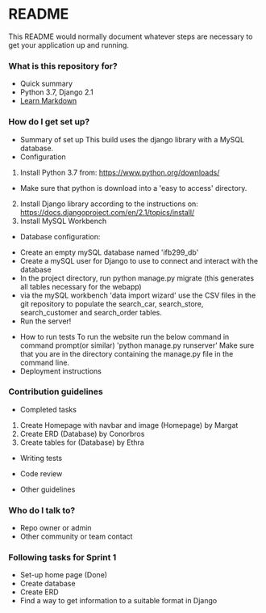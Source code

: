 # README #

This README would normally document whatever steps are necessary to get your application up and running.

### What is this repository for? ###

* Quick summary
* Python 3.7, Django 2.1
* [Learn Markdown](https://bitbucket.org/tutorials/markdowndemo)

### How do I get set up? ###

* Summary of set up
This build uses the django library with a MySQL database.
* Configuration
1. Install Python 3.7 from:
https://www.python.org/downloads/
- Make sure that python is download into a 'easy to access' directory.
2. Install Django library according to the instructions on: 
https://docs.djangoproject.com/en/2.1/topics/install/
3. Install MySQL Workbench

* Database configuration:
- Create an empty mySQL database named 'ifb299_db'
- Create a mySQL user for Django to use to connect and interact with the database
- In the project directory, run python manage.py migrate (this generates all tables necessary for the webapp)
- via the mySQL workbench 'data import wizard' use the CSV files in the git repository to populate the search_car, search_store, search_customer and search_order   tables.
- Run the server!

* How to run tests
To run the website run the below command in command prompt(or similar)
'python manage.py runserver'
Make sure that you are in the directory containing the manage.py file in the command line.
* Deployment instructions


### Contribution guidelines ###

* Completed tasks
1. Create Homepage with navbar and image (Homepage) by Margat
2. Create ERD (Database) by Conorbros
3. Create tables for (Database) by Ethra
* Writing tests

* Code review
* Other guidelines

### Who do I talk to? ###

* Repo owner or admin
* Other community or team contact


### Following tasks for Sprint 1 ###

* Set-up home page (Done)
* Create database
* Create ERD
* Find a way to get information to a suitable format in Django
